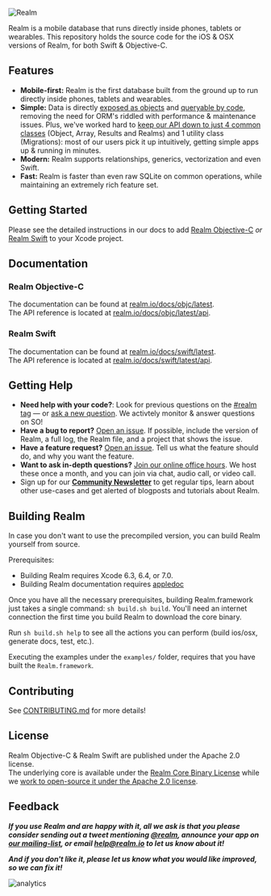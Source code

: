 ![Realm](https://github.com/realm/realm-cocoa/raw/master/logo.png)

Realm is a mobile database that runs directly inside phones, tablets or wearables.
This repository holds the source code for the iOS & OSX versions of Realm, for both Swift & Objective-C.

## Features

* **Mobile-first:** Realm is the first database built from the ground up to run directly inside phones, tablets and wearables.
* **Simple:** Data is directly [exposed as objects](https://realm.io/docs/objc/latest/#models) and [queryable by code](https://realm.io/docs/objc/latest/#queries), removing the need for ORM's riddled with performance & maintenance issues. Plus, we've worked hard to [keep our API down to just 4 common classes](https://realm.io/docs/objc/latest/api/) (Object, Array, Results and Realms) and 1 utility class (Migrations): most of our users pick it up intuitively, getting simple apps up & running in minutes.
* **Modern:** Realm supports relationships, generics, vectorization and even Swift.
* **Fast:** Realm is faster than even raw SQLite on common operations, while maintaining an extremely rich feature set.

## Getting Started

Please see the detailed instructions in our docs to add [Realm Objective-C](https://realm.io/docs/objc/latest/#installation) _or_ [Realm Swift](https://realm.io/docs/swift/latest/#installation) to your Xcode project.

## Documentation

### Realm Objective-C

The documentation can be found at [realm.io/docs/objc/latest](https://realm.io/docs/objc/latest).  
The API reference is located at [realm.io/docs/objc/latest/api](https://realm.io/docs/objc/latest/api).

### Realm Swift

The documentation can be found at [realm.io/docs/swift/latest](https://realm.io/docs/swift/latest).  
The API reference is located at [realm.io/docs/swift/latest/api](https://realm.io/docs/swift/latest/api).

## Getting Help

- **Need help with your code?**: Look for previous questions on the  [#realm tag](https://stackoverflow.com/questions/tagged/realm?sort=newest) — or [ask a new question](https://stackoverflow.com/questions/ask?tags=realm). We activtely monitor & answer questions on SO!
- **Have a bug to report?** [Open an issue](https://github.com/realm/realm-cocoa/issues/new). If possible, include the version of Realm, a full log, the Realm file, and a project that shows the issue.
- **Have a feature request?** [Open an issue](https://github.com/realm/realm-cocoa/issues/new). Tell us what the feature should do, and why you want the feature.
- **Want to ask in-depth questions?** [Join our online office hours](https://attendee.gotowebinar.com/rt/1182038037080364033). We host these once a month, and you can join via chat, audio call, or video call.
- Sign up for our [**Community Newsletter**](http://eepurl.com/VEKCn) to get regular tips, learn about other use-cases and get alerted of blogposts and tutorials about Realm.

## Building Realm

In case you don't want to use the precompiled version, you can build Realm yourself from source.

Prerequisites:

* Building Realm requires Xcode 6.3, 6.4, or 7.0.
* Building Realm documentation requires [appledoc](https://github.com/tomaz/appledoc)

Once you have all the necessary prerequisites, building Realm.framework just takes a single command: `sh build.sh build`. You'll need an internet connection the first time you build Realm to download the core binary.

Run `sh build.sh help` to see all the actions you can perform (build ios/osx, generate docs, test, etc.).

Executing the examples under the `examples/` folder, requires that you have built the `Realm.framework`.

## Contributing

See [CONTRIBUTING.md](CONTRIBUTING.md) for more details!

## License

Realm Objective-C & Realm Swift are published under the Apache 2.0 license.  
The underlying core is available under the [Realm Core Binary License](https://github.com/realm/realm-cocoa/blob/master/LICENSE#L210-L243) while we [work to open-source it under the Apache 2.0 license](https://realm.io/docs/objc/latest/#faq).

## Feedback

**_If you use Realm and are happy with it, all we ask is that you please consider sending out a tweet mentioning [@realm](https://twitter.com/realm), announce your app on [our mailing-list](https://groups.google.com/forum/#!forum/realm-cocoa), or email [help@realm.io](mailto:help@realm.io) to let us know about it!_**

**_And if you don't like it, please let us know what you would like improved, so we can fix it!_**

![analytics](https://ga-beacon.appspot.com/UA-50247013-2/realm-cocoa/README?pixel)
